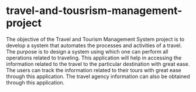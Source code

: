 # travel-and-tousrism-management-project

The objective of the Travel and Tourism Management System project is to develop a system that automates the processes and activities of a travel.
The purpose is to design a system using which one can perform all operations related to traveling.
This application will help in accessing the information related to the travel to the particular destination with great ease.
The users can track the information related to their tours with great ease through this application.
The travel agency information can also be obtained through this application.
